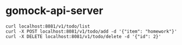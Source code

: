 # gomock-api-server

```
curl localhost:8081/v1/todo/list
curl -X POST localhost:8081/v1/todo/add -d '{"item": "homework"}'
curl -X DELETE localhost:8081/v1/todo/delete -d '{"id": 2}'
```

